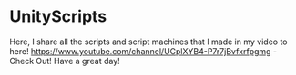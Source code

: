 # UnityScripts
Here, I share all the scripts and script machines that I made in my video to here!
https://www.youtube.com/channel/UCplXYB4-P7r7jBvfxrfpgmg - Check Out!
Have a great day!

